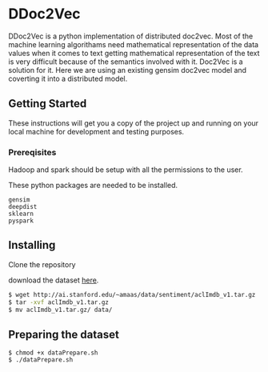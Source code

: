 # DDoc2Vec

DDoc2Vec is a python implementation of distributed doc2vec. Most of the machine learning algorithams need mathematical representation of the data values when it comes to text getting mathematical representation of the text is very difficult because of the semantics involved with it. Doc2Vec is a solution for it. Here we are using an existing gensim doc2vec model and coverting it into a distributed model. 

## Getting Started

These instructions will get you a copy of the project up and running on your local machine for development and testing purposes. 

### Prereqisites
Hadoop and spark should be setup with all the permissions to the user. 

These python packages are needed to be installed.

```
gensim
deepdist
sklearn
pyspark 
```

## Installing
Clone the repository 

download the  dataset [here](http://ai.stanford.edu/~amaas/data/sentiment/aclImdb_v1.tar.gz). 

```bash
$ wget http://ai.stanford.edu/~amaas/data/sentiment/aclImdb_v1.tar.gz
$ tar -xvf aclImdb_v1.tar.gz
$ mv aclImdb_v1.tar.gz/ data/
```
## Preparing the dataset
```
$ chmod +x dataPrepare.sh
$ ./dataPrepare.sh
```

